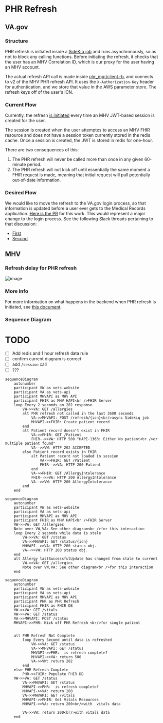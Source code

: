 # PHR Refresh #

## VA.gov ##

### Structure ###

PHR refresh is initiated inside a [SideKiq job](https://github.com/department-of-veterans-affairs/vets-api/blob/master/app/sidekiq/mhv/phr_update_job.rb) and runs asynchronously, so as not to block any calling functions. Before initiating the refresh, it checks that the user has an MHV Correlation ID, which is our proxy for the user having an MHV account.

The actual refresh API call is made inside [phr_mgr/client.rb](https://github.com/department-of-veterans-affairs/vets-api/blob/master/lib/medical_records/phr_mgr/client.rb#L19), and connects to v2 of the MHV PHR refresh API. It uses the `X-Authorization-Key` header for authentication, and we store that value in the AWS parameter store. The refresh keys off of the user's ICN.

### Current Flow ###

Currently, the refresh [is initiated](https://github.com/department-of-veterans-affairs/vets-api/blob/master/lib/common/client/concerns/mhv_jwt_session_client.rb#L74) every time an MHV JWT-based session is created for the user.

The session is created when the user attemptes to access an MHV FHIR resource and does not have a session token currently stored in the redis cache. Once a session is created, the JWT is stored in redis for one-hour.

There are two consequences of this:
1. The PHR refresh will never be called more than once in any given 60-minute period.
1. The PHR refresh will not kick off until essentially the same moment a FHIR request is made, meaning that initial request will pull potentially out-of-date information.

### Desired Flow ###

We would like to move the refresh to the VA.gov login process, so that information is updated before a user ever gets to the Medical Records application. [Here is the PR](https://github.com/department-of-veterans-affairs/vets-api/pull/13693) for this work. This would represent a major change to the login process. See the following Slack threads pertaining to that discussion:
- [First](https://dsva.slack.com/archives/CSFV4QTKN/p1693234923978159)
- [Second](https://dsva.slack.com/archives/CSFV4QTKN/p1696623618380629)

## MHV ##

### Refresh delay for PHR refresh ###

![image](https://github.com/department-of-veterans-affairs/va.gov-team/assets/87040148/4fd0868d-faf7-4f81-b7b5-549df49f9cab)

### More Info ###

For more information on what happens in the backend when PHR refresh is initiated, see [this document](https://department-of-veterans-affairs.github.io/mhv-fhir-phr-mapping/background.html#general-processing-of-clinical-resources).

### Sequence Diagram ###
# TODO
- [ ] Add redis and 1 hour refresh data rule
- [ ] confirm current diagram is correct
- [ ] add `/session` call
- [ ] ???  

```mermaid
sequenceDiagram
	autonumber
	participant VW as vets-website
	participant VA as vets-api
	participant MHVAPI as MHV API
	participant FHIR as MHV HAPI<br />FHIR Server
	loop Every 2 seconds on 202 response
		VW->>VA: GET /allergies
		alt PHR refresh not called in the last 3600 seconds
			VA->>MHVAPI: POST /refresh/{icn}<br/>async Sidekiq job
			MHVAPI->>FHIR: Create patient record
		end
		alt Patient record doesn't exist in FHIR
			VA->>FHIR: GET /Patient
			FHIR-->>VA: HTTP 500 "HAPI-1363: Either No patient<br />or multiple patient found"
			VA-->>VW: HTTP 202 ACCEPTED
		else Patient record exists in FHIR
			alt Patient record not loaded in session
				VA->>FHIR: GET /Patient
				FHIR-->>VA: HTTP 200 Patient
			end
			VA->>FHIR: GET /AllergyIntolerance
			FHIR-->>VA: HTTP 200 AllergyIntolerance
			VA-->>VW: HTTP 200 AllergyIntolerance
		end
	end
```

```mermaid
sequenceDiagram
	autonumber
	participant VW as vets-website
	participant VA as vets-api
	participant MHVAPI as MHV API
	participant FHIR as MHV HAPI<br />FHIR Server
	VW->>VA: GET /allergies
	Note over VW,VA: See other diagram<br />for this interaction
	loop Every 2 seconds while data is stale
		VW->>VA: GET /status
		VA->>MHVAPI: GET /status/{icn}
		MHVAPI-->>VA: HTTP 200 status obj.
		VA-->>VW: HTTP 200 status obj.
	end
	alt Allergy lastSuccessfulUpdate has changed from stale to current
		VW->>VA: GET /allergies
		Note over VW,VA: See other diagram<br />for this interaction
	end
```

```mermaid
sequenceDiagram
	autonumber
	participant VW as vets-website
    participant VA as vets-api
    participant MHVAPI as MHV API
	participant PHR as PHR Refresh
    participant FHIR as FHIR DB
    VW->>VA: GET /vitals
    VW->>VA: GET /status
    VA->>MHVAPI: POST /status
    MHVAPI->>PHR: Kick off PHR Refresh <br/>for single patient


    alt PHR Refresh Not Complete
        loop Every Second until data is refreshed
            VW->>VA: GET /status
            VA->>MHVAPI: GET /status
            MHVAPI->>PHR:  is refresh complete? 
            MHVAPI->>VA: return 500
            VA->>VW: return 202
        end
    else PHR Refresh Complete
        PHR->>FHIR: Populate FHIR DB
	VW->>VA: GET /status
        VA->>MHVAPI: GET /status
        MHVAPI->>PHR:  is refresh complete? 
        MHVAPI->>VA: return 200 
        VA->>MHVAPI: GET /vitals
        MHVAPI->>FHIR: Get Vitals Resources
        MHVAPI->>VA: return 200<br/>with  vitals data

        VA->>VW: return 200<br/>with vitals data
    end
```
